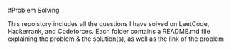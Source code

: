 #Problem Solving

This repoistory includes all the questions I have solved on LeetCode, Hackerrank, and Codeforces. Each folder contains a README.md file explaining the problem & the solution(s), as well as the link of the problem
